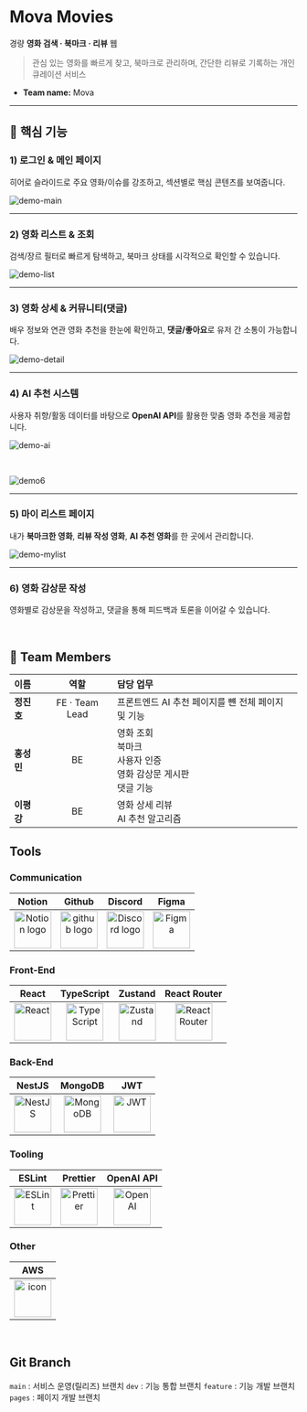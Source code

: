 # Mova Movies

경량 **영화 검색 · 북마크 · 리뷰** 웹

> 관심 있는 영화를 빠르게 찾고, 북마크로 관리하며, 간단한 리뷰로 기록하는 개인 큐레이션 서비스

- **Team name:** Mova

---

## 🔑 핵심 기능

### 1) 로그인 & 메인 페이지
히어로 슬라이드로 주요 영화/이슈를 강조하고, 섹션별로 핵심 콘텐츠를 보여줍니다.

![demo-main](https://github.com/user-attachments/assets/ff809fb7-8873-46f6-9c1a-88cbe9645680)

---

### 2) 영화 리스트 & 조회
검색/장르 필터로 빠르게 탐색하고, 북마크 상태를 시각적으로 확인할 수 있습니다.

![demo-list](https://github.com/user-attachments/assets/5d783fe5-f70d-4bf5-bb61-52e0fb47a96c)

---

### 3) 영화 상세 & 커뮤니티(댓글)
배우 정보와 연관 영화 추천을 한눈에 확인하고, **댓글/좋아요**로 유저 간 소통이 가능합니다.

![demo-detail](https://github.com/user-attachments/assets/e1da9b15-ffe1-49c3-b182-a4bfe4d62b24)

---

### 4) AI 추천 시스템
사용자 취향/활동 데이터를 바탕으로 **OpenAI API**를 활용한 맞춤 영화 추천을 제공합니다.

![demo-ai](https://github.com/user-attachments/assets/fcaba4f8-c925-4c96-8ec6-3f0d7fc3d5a6)

<br/>

![demo6](https://github.com/user-attachments/assets/e8a1df08-3b67-483f-a99a-1f4c1d0e7d85)

---

### 5) 마이 리스트 페이지
내가 **북마크한 영화**, **리뷰 작성 영화**, **AI 추천 영화**를 한 곳에서 관리합니다.

![demo-mylist](https://github.com/user-attachments/assets/03afbc43-18a1-48c5-90d3-65c92e415096)

---

### 6) 영화 감상문 작성
영화별로 감상문을 작성하고, 댓글을 통해 피드백과 토론을 이어갈 수 있습니다.

  


<br/>

## 👥 Team Members

| 이름 | 역할 | 담당 업무 |
| :-- | :--: | :-- |
| **정진호** | FE · Team Lead | 프론트엔드 AI 추천 페이지를 뺸 전체 페이지 및 기능 |
| **홍성민** | BE | 영화 조회<br>북마크<br>사용자 인증<br>영화 감상문 게시판<br>댓글 기능 |
| **이평강** | BE | 영화 상세 리뷰<br>AI 추천 알고리즘 |


## <span style=""> **Tools** </span>

### **Communication**

|                                                                                    Notion                                                                                   |                                                    Github                                                   |                                                                                        Discord                                                                                       |                                                             Figma                                                             |
| :-------------------------------------------------------------------------------------------------------------------------------------------------------------------------: | :---------------------------------------------------------------------------------------------------------: | :----------------------------------------------------------------------------------------------------------------------------------------------------------------------------------: | :---------------------------------------------------------------------------------------------------------------------------: |
| <img alt="Notion logo" src="https://www.notion.so/cdn-cgi/image/format=auto,width=640,quality=100/front-static/shared/icons/notion-app-icon-3d.png" height="65" width="65"> | <img alt="github logo" src="https://techstack-generator.vercel.app/github-icon.svg" width="65" height="65"> | <img alt="Discord logo" src="https://assets-global.website-files.com/6257adef93867e50d84d30e2/62595384e89d1d54d704ece7_3437c10597c1526c3dbd98c737c2bcae.svg" height="65" width="65"> | <img src="https://i.pinimg.com/originals/a5/58/b4/a558b426cb8973523f37bbed94cf0f09.png" alt="Figma" width="65" height="65" /> |

### Front-End

|                                          React                                          |                                             TypeScript                                            |                                                       Zustand                                                      |                                             React Router                                             |
| :-------------------------------------------------------------------------------------: | :-----------------------------------------------------------------------------------------------: | :----------------------------------------------------------------------------------------------------------------: | :--------------------------------------------------------------------------------------------------: |
| <img src="https://cdn.simpleicons.org/react/61DAFB" alt="React" width="65" height="65"> | <img src="https://cdn.simpleicons.org/typescript/3178C6" alt="TypeScript" width="65" height="65"> | <img src="https://img.shields.io/badge/Zustand-%F0%9F%90%BB-000000?style=for-the-badge" alt="Zustand" height="65"> | <img src="https://cdn.simpleicons.org/reactrouter/CA4245" alt="React Router" width="65" height="65"> |

### Back-End

|                                           NestJS                                          |                                           MongoDB                                           |                                              JWT                                              |
| :---------------------------------------------------------------------------------------: | :-----------------------------------------------------------------------------------------: | :-------------------------------------------------------------------------------------------: |
| <img src="https://cdn.simpleicons.org/nestjs/E0234E" alt="NestJS" width="65" height="65"> | <img src="https://cdn.simpleicons.org/mongodb/47A248" alt="MongoDB" width="65" height="65"> | <img src="https://cdn.simpleicons.org/jsonwebtokens/000000" alt="JWT" width="65" height="65"> |

### Tooling

|                                           ESLint                                          |                                            Prettier                                           |                                         OpenAI API                                        |
| :---------------------------------------------------------------------------------------: | :-------------------------------------------------------------------------------------------: | :---------------------------------------------------------------------------------------: |
| <img src="https://cdn.simpleicons.org/eslint/4B32C3" alt="ESLint" width="65" height="65"> | <img src="https://cdn.simpleicons.org/prettier/F7B93E" alt="Prettier" width="65" height="65"> | <img src="https://cdn.simpleicons.org/openai/412991" alt="OpenAI" width="65" height="65"> |

### Other

|                                                 AWS                                                 |
| :-------------------------------------------------------------------------------------------------: |
| <img src="https://techstack-generator.vercel.app/aws-icon.svg" alt="icon" width="65" height="65" /> |

<br/>

## Git Branch

`main` : 서비스 운영(릴리즈) 브랜치
`dev` : 기능 통합 브랜치
`feature` : 기능 개발 브랜치
`pages` : 페이지 개발 브랜치


